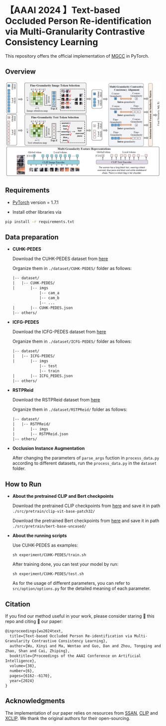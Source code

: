 # 【AAAI 2024 】Text-based Occluded Person Re-identification via Multi-Granularity Contrastive Consistency Learning

This repository offers the official implementation of [MGCC](https://ojs.aaai.org/index.php/AAAI/article/view/28433) in PyTorch.

## Overview

<img src="img/framework.png">


## Requirements

*   [PyTorch](https://pytorch.org/ "PyTorch") version = 1.7.1

*   Install other libraries via

```bash
pip install -r requirements.txt
```
## Data preparation

*  **CUHK-PEDES**

    Download the CUHK-PEDES dataset from [here](https://github.com/ShuangLI59/Person-Search-with-Natural-Language-Description) 
    
    Organize them in `./dataset/CUHK-PEDES/` folder as follows:
    ~~~
    |-- dataset/
    |   |-- CUHK-PEDES/
    |       |-- imgs
                |-- cam_a
                |-- cam_b
                |-- ...
    |       |-- CUHK-PEDES.json
    |-- others/
    ~~~

*  **ICFG-PEDES**

    Download the ICFG-PEDES dataset from [here](https://github.com/zifyloo/SSAN)   

    Organize them in `./dataset/ICFG-PEDES/` folder as follows:

    ~~~
    |-- dataset/
    |   |-- ICFG-PEDES/
    |       |-- imgs
                |-- test
                |-- train 
    |       |-- ICFG_PEDES.json
    |-- others/
    ~~~

*  **RSTPReid**

    Download the RSTPReid dataset from [here](https://github.com/njtechcvlab/rstpreid-dataset)   

    Organize them in `./dataset/RSTPReid/` folder as follows:

    ~~~
    |-- dataset/
    |   |-- RSTPReid/
    |       |-- imgs
    |       |-- RSTPReid.json
    |-- others/
    ~~~

* **Occlusion Instance Augmentation**

  After changing the parameters of `parse_args` fuction in `process_data.py` according to different datasets, run the `process_data.py` in the `dataset` folder.

## How to Run

* **About the pretrained CLIP and Bert checkpoints**

  Download the pretrained CLIP checkpoints from [here](https://huggingface.co/openai/clip-vit-base-patch32) and save it in path `./src/pretrain/clip-vit-base-patch32/`

  Download the pretrained Bert checkpoints from [here](https://huggingface.co/bert-base-uncased) and save it in path `./src/pretrain/bert-base-uncased/`

* **About the running scripts**

  Use CUHK-PEDES as examples:
  ```
  sh experiment/CUHK-PEDES/train.sh
  ```
  After training done, you can test your model by run:
    ```
    sh experiment/CUHK-PEDES/test.sh
    ```
  As for the usage of different parameters, you can refer to `src/option/options.py` for the detailed meaning of each parameter.
  
## Citation

If you find our method useful in your work, please consider staring 🌟 this repo and citing 📑 our paper:
```
@inproceedings{wu2024text,
  title={Text-based Occluded Person Re-identification via Multi-Granularity Contrastive Consistency Learning},
  author={Wu, Xinyi and Ma, Wentao and Guo, Dan and Zhou, Tongqing and Zhao, Shan and Cai, Zhiping},
  booktitle={Proceedings of the AAAI Conference on Artificial Intelligence},
  volume={38},
  number={6},
  pages={6162--6170},
  year={2024}
}
```
## Acknowledgments

The implementation of our paper relies on resources from [SSAN](https://github.com/zifyloo/SSAN), [CLIP](https://github.com/openai/CLIP) and [XCLIP](https://github.com/xuguohai/X-CLIP). We thank the original authors for their open-sourcing.
